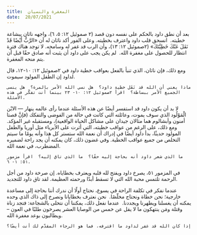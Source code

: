 ```yaml
---
title:  المغفرة والنسيان
date:  20/07/2021
---
```


بعد أن نطق داود بالحكم على نفسه دون قصد (٢ صموئيل ١٢: ٥، ٦)، واجهه ناثان ببشاعة خطيته.  انسحق قلب داود واعترف بخطيته. وعلى الفور أكد ناثان له أن «الرَّبُّ أَيْضًا قَدْ نَقَلَ عَنْكَ خَطِيَّتَكَ» (٢صموئيل ١٢: ١٣)، وأن الرب قد غفر له وسامحه. لا توجد هناك فترة انتظار للحصول على مغفرة الله.  لم يكن يجب على داود أن يثبت أنه صادق حقًا قبل أن يتم منحه المغفرة.

ومع ذلك، فإن ناثان، الذي تنبأ بالفعل بعواقب خطية داود في ٢صموئيل ١٢: ١٠-١٢، قال لداود إن الطفل المولود سيموت.

`ماذا يعني أن الله قد نَقَل خطية داود؟  هل نسي الله الأمر بالمرة؟  هل ينسى الجميع الأمر ببساطة؟  اقرأ ٢صموئيل ١٢: ١٠- ٢٣ بينما أنت تفكّر في هذه الأسئلة.`

لا بد أن يكون داود قد استفسر أيضًا عن هذه الأسئلة عندما رأى عالمه ينهار — الابْن الْمَوْلُود الذي سوف يموت، وعائلته التي كانت في حالة من الفوضى والتفكك (فإنَّ قصتا أمنون وأبشالوم هما مثالان جيدان على مشاكل الحياة الواقعية)، ومستقبله غير المؤكد. ومع ذلك، على الرغم من عواقب خطيته، التي أثرت على الأبرياء مثل أوريا والطفل المولود حديثًا، بدأ داود أيضًا في إدراك أن نعمة الله ستستر كل هذا وأنه يومًا ما سيتم التخلص من جميع عواقب الخطية. وفي غضون ذلك، كان يمكنه أن يجد راحة لضميره المضطرب، في نعمة الله.

`ما الذي شعر داود أنه بحاجة إليه حقًا؟  ما الذي تاق إليه؟  اقرأ مزمور ٥١: ١- ٦.`

في المزمور ٥١، يصرخ داود ويفتح لله قلبه ويعترف بخطاياه. إن صرخة داود من أجل الرحمة تلتمس محبة الله التي لا تسقط أبدًا ورحمته العظيمة. لقد تاق داود للتجديد.

عندما نفكر في تكلفة الراحة في يسوع، نحتاج أولًا أن ندرك أننا بحاجة إلى مساعدة خارجية؛ نحن خطاة ونحتاج مخلّصًا.  نحن نعترف بخطايانا ونصرخ إلى ذاك الذي وحده يمكنه أن يغسلنا ويطهرنا ويجددنا.  عندما نفعل ذلك، يمكننا أن نتحلى بالشجاعة: فتجد زناة وقتلة ومَن ينتهكون ما لا يقل عن خمس من الوصايا العشر يصرخون طلبًا في العون – ويطالبون بوعد مغفرة الله.

`إذا كان الله قد غفر لداود ما اقترفه، فما هو الرجاء المقدّم لك أنت أيضًا؟`